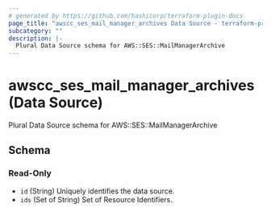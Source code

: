 ```yaml
---
# generated by https://github.com/hashicorp/terraform-plugin-docs
page_title: "awscc_ses_mail_manager_archives Data Source - terraform-provider-awscc"
subcategory: ""
description: |-
  Plural Data Source schema for AWS::SES::MailManagerArchive
---
```


# awscc_ses_mail_manager_archives (Data Source)

Plural Data Source schema for AWS::SES::MailManagerArchive



<!-- schema generated by tfplugindocs -->
## Schema

### Read-Only

- `id` (String) Uniquely identifies the data source.
- `ids` (Set of String) Set of Resource Identifiers.
